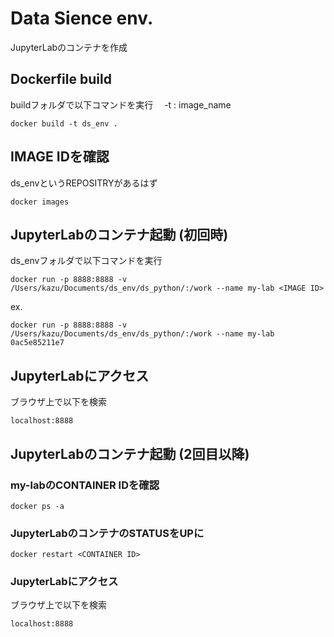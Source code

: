 # Data Sience env.
JupyterLabのコンテナを作成

## Dockerfile build
buildフォルダで以下コマンドを実行　
-t : image_name
```
docker build -t ds_env .
```

## IMAGE IDを確認
ds_envというREPOSITRYがあるはず
```
docker images
```

## JupyterLabのコンテナ起動 (初回時)
ds_envフォルダで以下コマンドを実行
```
docker run -p 8888:8888 -v /Users/kazu/Documents/ds_env/ds_python/:/work --name my-lab <IMAGE ID>
```
ex.
```
docker run -p 8888:8888 -v /Users/kazu/Documents/ds_env/ds_python/:/work --name my-lab 0ac5e85211e7
``` 

## JupyterLabにアクセス
ブラウザ上で以下を検索
```
localhost:8888
```

## JupyterLabのコンテナ起動 (2回目以降)
### my-labのCONTAINER IDを確認
```
docker ps -a
```

### JupyterLabのコンテナのSTATUSをUPに
```
docker restart <CONTAINER ID>
```

### JupyterLabにアクセス
ブラウザ上で以下を検索
```
localhost:8888
```
